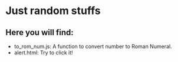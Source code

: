 # Just random stuffs
## Here you will find:
- to_rom_num.js: A function to convert number to Roman Numeral. 
- alert.html: Try to click it!
